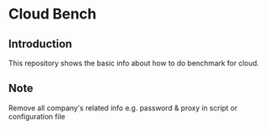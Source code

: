 # Cloud Bench

## Introduction
This repository shows the basic info about how to do benchmark for cloud.

## Note
Remove all company's related info e.g. password & proxy in script or configuration file
